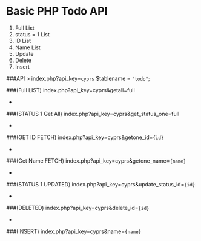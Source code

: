 # Basic PHP Todo API

1. Full List
2. status = 1 List
3. ID List
4. Name List
5. Update
6. Delete
7. Insert


###API >
index.php?api_key=`cyprs`
$tablename = `"todo"`;

###(Full LIST)
index.php?api_key=cyprs&getall=full

-

###(STATUS 1 Get All)
index.php?api_key=cyprs&get_status_one=full

-

###(GET ID FETCH)
index.php?api_key=cyprs&getone_id=`{id}`

-

###(Get Name FETCH)
index.php?api_key=cyprs&getone_name=`{name}`

-

###(STATUS 1 UPDATED)
index.php?api_key=cyprs&update_status_id=`{id}`

-

###(DELETED)
index.php?api_key=cyprs&delete_id=`{id}`

-

###(INSERT)
index.php?api_key=cyprs&name=`{name}`
